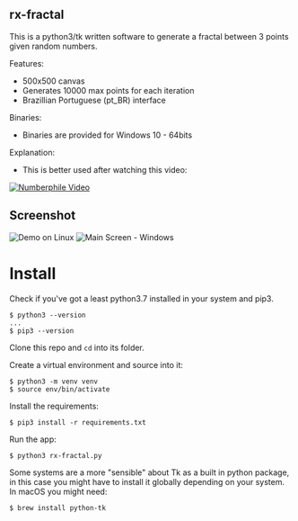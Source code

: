 ## rx-fractal

This is a python3/tk written software to generate a fractal between 3 points given random numbers.

Features:

- 500x500 canvas
- Generates 10000 max points for each iteration
- Brazillian Portuguese (pt_BR) interface

Binaries:

- Binaries are provided for Windows 10 - 64bits

Explanation:

- This is better used after watching this video:

[![Numberphile Video](https://img.youtube.com/vi/kbKtFN71Lfs/0.jpg)](https://www.youtube.com/watch?v=kbKtFN71Lfs)

## Screenshot

![Demo on Linux](images/2.gif)
![Main Screen - Windows](images/1.png)

# Install

Check if you've got a least python3.7 installed in your system and pip3.

```
$ python3 --version
...
$ pip3 --version
```

Clone this repo and `cd` into its folder.

Create a virtual environment and source into it:

```
$ python3 -m venv venv
$ source env/bin/activate
```

Install the requirements:

```
$ pip3 install -r requirements.txt
```

Run the app:

```
$ python3 rx-fractal.py
```

Some systems are a more "sensible" about Tk as a built in python package, in this case you might have to install it globally depending on your system. In macOS you might need:

```
$ brew install python-tk
```
